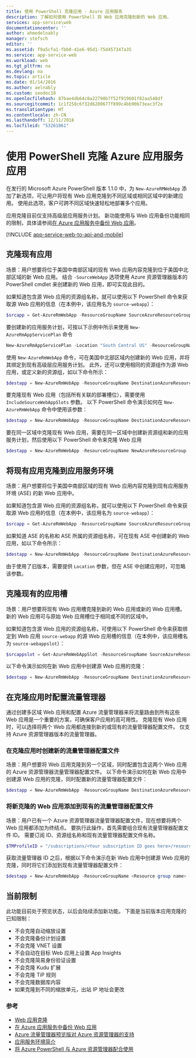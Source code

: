 ```yaml
---
title: 使用 PowerShell 克隆应用 - Azure 应用服务
description: 了解如何使用 PowerShell 将 Web 应用克隆到新的 Web 应用。
services: app-service\web
documentationcenter: ''
author: ahmedelnably
manager: stefsch
editor: ''
ms.assetid: f9a5cfa1-fbb0-41e6-95d1-75d457347a35
ms.service: app-service-web
ms.workload: web
ms.tgt_pltfrm: na
ms.devlang: na
ms.topic: article
ms.date: 01/14/2016
ms.author: aelnably
ms.custom: seodec18
ms.openlocfilehash: 87bae4db64c0a22790b7f52f919601f82aa548df
ms.sourcegitcommit: 1c1f258c6f32d6280677f899c4bb90b73eac3f2e
ms.translationtype: HT
ms.contentlocale: zh-CN
ms.lasthandoff: 12/11/2018
ms.locfileid: "53261861"
---
```

# <a name="azure-app-service-app-cloning-using-powershell"></a>使用 PowerShell 克隆 Azure 应用服务应用
在发行的 Microsoft Azure PowerShell 版本 1.1.0 中，为 `New-AzureRMWebApp` 添加了新选项，可让用户将现有 Web 应用克隆到不同区域或相同区域中的新建应用。 使用此选项，客户可跨不同区域快速轻松地部署多个应用。

应用克隆目前仅支持高级层应用服务计划。 新功能使用与 Web 应用备份功能相同的限制，具体请参阅[在 Azure 应用服务中备份 Web 应用](web-sites-backup.md)。

[!INCLUDE [app-service-web-to-api-and-mobile](../../includes/app-service-web-to-api-and-mobile.md)]

## <a name="cloning-an-existing-app"></a>克隆现有应用
场景：用户想要将位于美国中南部区域的现有 Web 应用内容克隆到位于美国中北部区域的新 Web 应用。 结合 `-SourceWebApp` 选项使用 Azure 资源管理器版本的 PowerShell cmdlet 来创建新的 Web 应用，即可实现此目的。

如果知道包含源 Web 应用的资源组名称，就可以使用以下 PowerShell 命令来获取源 Web 应用的信息（在本例中，该应用名为 `source-webapp`）：

```PowerShell
$srcapp = Get-AzureRmWebApp -ResourceGroupName SourceAzureResourceGroup -Name source-webapp
```

要创建新的应用服务计划，可按以下示例中所示来使用 `New-AzureRmAppServicePlan` 命令

```PowerShell
New-AzureRmAppServicePlan -Location "South Central US" -ResourceGroupName DestinationAzureResourceGroup -Name NewAppServicePlan -Tier Premium
```

使用 `New-AzureRmWebApp` 命令，可在美国中北部区域内创建新的 Web 应用，并将其绑定到现有高级层应用服务计划。 此外，还可以使用相同的资源组作为源 Web 应用，或定义新的资源组，如以下命令所示：

```PowerShell
$destapp = New-AzureRmWebApp -ResourceGroupName DestinationAzureResourceGroup -Name dest-webapp -Location "North Central US" -AppServicePlan DestinationAppServicePlan -SourceWebApp $srcapp
```

要克隆现有 Web 应用（包括所有关联的部署槽位），需要使用 `IncludeSourceWebAppSlots` 参数。 以下 PowerShell 命令演示如何在 `New-AzureRmWebApp` 命令中使用该参数：

```PowerShell
$destapp = New-AzureRmWebApp -ResourceGroupName DestinationAzureResourceGroup -Name dest-webapp -Location "North Central US" -AppServicePlan DestinationAppServicePlan -SourceWebApp $srcapp -IncludeSourceWebAppSlots
```

要在同一区域中克隆现有 Web 应用，需要在同一区域中创建新资源组和新的应用服务计划，然后使用以下 PowerShell 命令来克隆 Web 应用

```PowerShell
$destapp = New-AzureRmWebApp -ResourceGroupName NewAzureResourceGroup -Name dest-webapp -Location "South Central US" -AppServicePlan NewAppServicePlan -SourceWebApp $srcap
```

## <a name="cloning-an-existing-app-to-an-app-service-environment"></a>将现有应用克隆到应用服务环境
场景：用户想要将位于美国中南部区域的现有 Web 应用内容克隆到现有应用服务环境 (ASE) 的新 Web 应用中。

如果知道包含源 Web 应用的资源组名称，就可以使用以下 PowerShell 命令来获取源 Web 应用的信息（在本例中，该应用名为 `source-webapp`）：

```PowerShell
$srcapp = Get-AzureRmWebApp -ResourceGroupName SourceAzureResourceGroup -Name source-webapp
```

如果知道 ASE 的名称和 ASE 所属的资源组名称，可在现有 ASE 中创建新的 Web 应用，如以下命令所示：

```PowerShell
$destapp = New-AzureRmWebApp -ResourceGroupName DestinationAzureResourceGroup -Name dest-webapp -Location "North Central US" -AppServicePlan DestinationAppServicePlan -ASEName DestinationASE -ASEResourceGroupName DestinationASEResourceGroupName -SourceWebApp $srcapp
```

由于使用了旧版本，需要提供 `Location` 参数，但在 ASE 中创建应用时，可忽略该参数。 

## <a name="cloning-an-existing-app-slot"></a>克隆现有的应用槽
场景：用户想要将现有 Web 应用槽克隆到新的 Web 应用或新的 Web 应用槽。 新的 Web 应用可与原始 Web 应用槽位于相同或不同的区域中。

如果知道包含源 Web 应用的资源组名称，可使用以下 PowerShell 命令来获取绑定到 Web 应用 `source-webapp` 的源 Web 应用槽的信息（在本例中，该应用槽名为 `source-webappslot`）：

```PowerShell
$srcappslot = Get-AzureRmWebAppSlot -ResourceGroupName SourceAzureResourceGroup -Name source-webapp -Slot source-webappslot
```

以下命令演示如何在新 Web 应用中创建源 Web 应用的克隆：

```PowerShell
$destapp = New-AzureRmWebApp -ResourceGroupName DestinationAzureResourceGroup -Name dest-webapp -Location "North Central US" -AppServicePlan DestinationAppServicePlan -SourceWebApp $srcappslot
```

## <a name="configuring-traffic-manager-while-cloning-an-app"></a>在克隆应用时配置流量管理器
通过创建多区域 Web 应用和配置 Azure 流量管理器来将流量路由到所有这些 Web 应用是一个重要的方案，可确保客户应用的高可用性。 克隆现有 Web 应用时，可以选择将两个 Web 应用都连接到新的或现有的流量管理器配置文件。 仅支持 Azure 资源管理器版本的流量管理器。

### <a name="creating-a-new-traffic-manager-profile-while-cloning-an-app"></a>在克隆应用时创建新的流量管理器配置文件
场景：用户想要将 Web 应用克隆到另一个区域，同时配置包含这两个 Web 应用的 Azure 资源管理器流量管理器配置文件。 以下命令演示如何在新 Web 应用中创建源 Web 应用的克隆，同时配置新的流量管理器配置文件：

```PowerShell
$destapp = New-AzureRmWebApp -ResourceGroupName DestinationAzureResourceGroup -Name dest-webapp -Location "South Central US" -AppServicePlan DestinationAppServicePlan -SourceWebApp $srcapp -TrafficManagerProfileName newTrafficManagerProfile
```

### <a name="adding-new-cloned-web-app-to-an-existing-traffic-manager-profile"></a>将新克隆的 Web 应用添加到现有的流量管理器配置文件
场景：用户已有一个 Azure 资源管理器流量管理器配置文件，现在想要将两个 Web 应用都添加为终结点。 要执行此操作，首先需要组合现有流量管理器配置文件 ID。 需要订阅 ID、资源组名称和现有流量管理器配置文件名称。

```PowerShell
$TMProfileID = "/subscriptions/<Your subscription ID goes here>/resourceGroups/<Your resource group name goes here>/providers/Microsoft.TrafficManagerProfiles/ExistingTrafficManagerProfileName"
```

获取流量管理器 ID 之后，根据以下命令演示在新 Web 应用中创建源 Web 应用的克隆，同时将它们添加到现有流量管理器配置文件：

```PowerShell
$destapp = New-AzureRmWebApp -ResourceGroupName <Resource group name> -Name dest-webapp -Location "South Central US" -AppServicePlan DestinationAppServicePlan -SourceWebApp $srcapp -TrafficManagerProfileId $TMProfileID
```

## <a name="current-restrictions"></a>当前限制
此功能目前处于预览状态，以后会陆续添加新功能。 下面是当前版本应用克隆的已知限制：

* 不会克隆自动缩放设置
* 不会克隆备份计划设置
* 不会克隆 VNET 设置
* 不会自动在目标 Web 应用上设置 App Insights
* 不会克隆简易身份验证设置
* 不会克隆 Kudu 扩展
* 不会克隆 TiP 规则
* 不会克隆数据库内容
* 如果克隆到不同的缩放单元，出站 IP 地址会更改

### <a name="references"></a>参考
* [Web 应用克隆](app-service-web-app-cloning.md)
* [在 Azure 应用服务中备份 Web 应用](web-sites-backup.md)
* [Azure 流量管理器预览版对 Azure 资源管理器的支持](../traffic-manager/traffic-manager-powershell-arm.md)
* [应用服务环境简介](environment/intro.md)
* [将 Azure PowerShell 与 Azure 资源管理器配合使用](../azure-resource-manager/powershell-azure-resource-manager.md)

